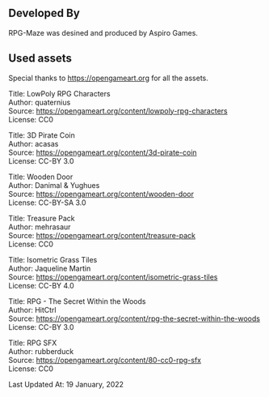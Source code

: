 ## Developed By

RPG-Maze was desined and produced by Aspiro Games.

## Used assets

Special thanks to https://opengameart.org for all the assets.

Title: LowPoly RPG Characters  
Author: quaternius  
Source: https://opengameart.org/content/lowpoly-rpg-characters  
License: CC0  
  
Title: 3D Pirate Coin  
Author: acasas  
Source: https://opengameart.org/content/3d-pirate-coin  
License: CC-BY 3.0  
  
Title: Wooden Door  
Author: Danimal & Yughues  
Source: https://opengameart.org/content/wooden-door  
License: CC-BY-SA 3.0  
  
Title: Treasure Pack  
Author: mehrasaur  
Source: https://opengameart.org/content/treasure-pack  
License: CC0  
  
Title: Isometric Grass Tiles  
Author: Jaqueline Martin  
Source: https://opengameart.org/content/isometric-grass-tiles  
License: CC-BY 4.0  
  
Title: RPG - The Secret Within the Woods  
Author: HitCtrl  
Source: https://opengameart.org/content/rpg-the-secret-within-the-woods  
License: CC-BY 3.0  
  
Title: RPG SFX  
Author: rubberduck  
Source: https://opengameart.org/content/80-cc0-rpg-sfx  
License: CC0  
  
Last Updated At: 19 January, 2022
